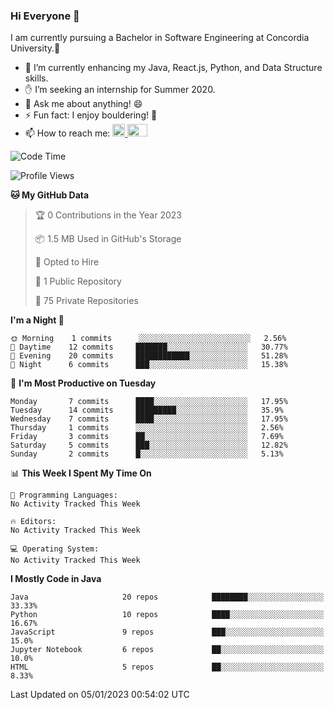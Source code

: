 ### Hi Everyone 👋
I am currently pursuing a Bachelor in Software Engineering at Concordia University.🏫

- 🌱 I’m currently enhancing my Java, React.js, Python, and Data Structure skills.
- ✋ I’m seeking an internship for Summer 2020.
- 💬 Ask me about anything! 😄
- ⚡ Fun fact: I enjoy bouldering! 🧗‍
- 📫 How to reach me: <a href="https://www.linkedin.com/in/siu-tong-ye/" target="_blank"> <img width="20px" width="32" src="https://cdn.jsdelivr.net/npm/simple-icons@v3/icons/linkedin.svg" /> </a> <a href="mailto:SiuTongYe@gmail.com" target="_blank"> <img height="20" width="32" src="https://cdn.jsdelivr.net/npm/simple-icons@v3/icons/gmail.svg" /> </a>

<!--START_SECTION:waka-->
![Code Time](http://img.shields.io/badge/Code%20Time-278%20hrs%201%20min-blue)

![Profile Views](http://img.shields.io/badge/Profile%20Views-0-blue)

**🐱 My GitHub Data** 

> 🏆 0 Contributions in the Year 2023
 > 
> 📦 1.5 MB Used in GitHub's Storage 
 > 
> 💼 Opted to Hire
 > 
> 📜 1 Public Repository 
 > 
> 🔑 75 Private Repositories  
 > 
**I'm a Night 🦉** 

```text
🌞 Morning    1 commits      ░░░░░░░░░░░░░░░░░░░░░░░░░   2.56% 
🌆 Daytime    12 commits     ███████░░░░░░░░░░░░░░░░░░   30.77% 
🌃 Evening    20 commits     ████████████░░░░░░░░░░░░░   51.28% 
🌙 Night      6 commits      ███░░░░░░░░░░░░░░░░░░░░░░   15.38%

```
📅 **I'm Most Productive on Tuesday** 

```text
Monday       7 commits      ████░░░░░░░░░░░░░░░░░░░░░   17.95% 
Tuesday      14 commits     █████████░░░░░░░░░░░░░░░░   35.9% 
Wednesday    7 commits      ████░░░░░░░░░░░░░░░░░░░░░   17.95% 
Thursday     1 commits      ░░░░░░░░░░░░░░░░░░░░░░░░░   2.56% 
Friday       3 commits      ██░░░░░░░░░░░░░░░░░░░░░░░   7.69% 
Saturday     5 commits      ███░░░░░░░░░░░░░░░░░░░░░░   12.82% 
Sunday       2 commits      █░░░░░░░░░░░░░░░░░░░░░░░░   5.13%

```


📊 **This Week I Spent My Time On** 

```text
💬 Programming Languages: 
No Activity Tracked This Week

🔥 Editors: 
No Activity Tracked This Week

💻 Operating System: 
No Activity Tracked This Week

```

**I Mostly Code in Java** 

```text
Java                     20 repos            ████████░░░░░░░░░░░░░░░░░   33.33% 
Python                   10 repos            ████░░░░░░░░░░░░░░░░░░░░░   16.67% 
JavaScript               9 repos             ███░░░░░░░░░░░░░░░░░░░░░░   15.0% 
Jupyter Notebook         6 repos             ██░░░░░░░░░░░░░░░░░░░░░░░   10.0% 
HTML                     5 repos             ██░░░░░░░░░░░░░░░░░░░░░░░   8.33%

```



 Last Updated on 05/01/2023 00:54:02 UTC
<!--END_SECTION:waka-->
